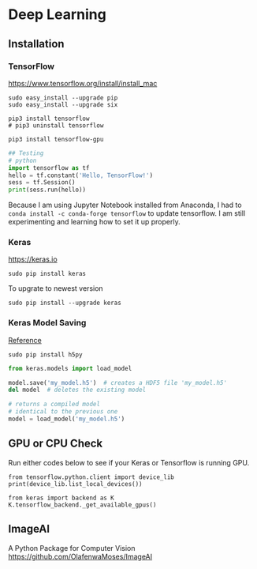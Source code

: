 # Deep Learning 

## Installation 

### TensorFlow 
https://www.tensorflow.org/install/install_mac

```
sudo easy_install --upgrade pip
sudo easy_install --upgrade six

pip3 install tensorflow
# pip3 uninstall tensorflow 

pip3 install tensorflow-gpu
```

```py
## Testing 
# python
import tensorflow as tf
hello = tf.constant('Hello, TensorFlow!')
sess = tf.Session()
print(sess.run(hello))
```
Because I am using Jupyter Notebook installed from Anaconda, I had to `conda install -c conda-forge tensorflow` to update tensorflow. I am still experimenting and learning how to set it up properly. 

### Keras 
https://keras.io

```
sudo pip install keras
```

To upgrate to newest version 

```
sudo pip install --upgrade keras
```


### Keras Model Saving 
[Reference](https://keras.io/getting-started/faq/#how-can-i-save-a-keras-model)

```
sudo pip install h5py
```

```py
from keras.models import load_model

model.save('my_model.h5')  # creates a HDF5 file 'my_model.h5'
del model  # deletes the existing model

# returns a compiled model
# identical to the previous one
model = load_model('my_model.h5')
```

## GPU or CPU Check 
Run either codes below to see if your Keras or Tensorflow is running GPU.  

```
from tensorflow.python.client import device_lib
print(device_lib.list_local_devices())
```

```
from keras import backend as K
K.tensorflow_backend._get_available_gpus()
```

## ImageAI
A Python Package for Computer Vision 
https://github.com/OlafenwaMoses/ImageAI